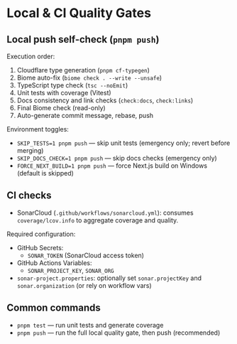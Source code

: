 # Local & CI Quality Gates

## Local push self-check (`pnpm push`)
Execution order:
1. Cloudflare type generation (`pnpm cf-typegen`)
2. Biome auto-fix (`biome check . --write --unsafe`)
3. TypeScript type check (`tsc --noEmit`)
4. Unit tests with coverage (Vitest)
5. Docs consistency and link checks (`check:docs`, `check:links`)
6. Final Biome check (read-only)
7. Auto-generate commit message, rebase, push

Environment toggles:
- `SKIP_TESTS=1 pnpm push` — skip unit tests (emergency only; revert before merging)
- `SKIP_DOCS_CHECK=1 pnpm push` — skip docs checks (emergency only)
- `FORCE_NEXT_BUILD=1 pnpm push` — force Next.js build on Windows (default is skipped)

## CI checks
- SonarCloud (`.github/workflows/sonarcloud.yml`): consumes `coverage/lcov.info` to aggregate coverage and quality.

Required configuration:
- GitHub Secrets:
  - `SONAR_TOKEN` (SonarCloud access token)
- GitHub Actions Variables:
  - `SONAR_PROJECT_KEY`, `SONAR_ORG`
- `sonar-project.properties`: optionally set `sonar.projectKey` and `sonar.organization` (or rely on workflow vars)

## Common commands
- `pnpm test` — run unit tests and generate coverage
- `pnpm push` — run the full local quality gate, then push (recommended)

